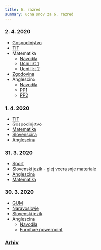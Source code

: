 ```yaml
---
title: 6. razred
summary: ucna snov za 6. razred
---
```


### 2. 4. 2020

* [Gospodinjstvo](gospodinjstvo/2020-04-02-gospodinjstvo.pdf)
* [TIT](tit/2020-04-02-tit.pdf)
* Matematika
    * [Navodila](matematika/2020-04-02-matematika.pdf)
    * [Ucni list 1](matematika/2020-04-02-matematika-1.jpg)
    * [Ucni list 2](matematika/2020-04-02-matematika-2.jpg)
* [Zgodovina](zgodovina/2020-04-02-zgodovina.pdf)
* Anglescina
    * [Navodila](anglescina/2020-04-02-anglescina.pdf)
    * [PP1](anglescina/2020-04-02-pp1.pdf)
    * [PP2](anglescina/2020-04-02-pp2.pdf)


### 1. 4. 2020

* [TIT](tit/2020-04-01-tit.pdf)
* [Gospodinjstvo](gospodinjstvo/2020-04-01-gospodinjstvo.pdf)
* [Matematika](matematika/2020-04-01-matematika.pdf)
* [Slovenscina](slovenscina/2020-04-01-slovenscina.pdf)
* [Anglescina](anglescina/2020-04-01-anglescina.pdf)

### 31. 3. 2020

* [Sport](sport/2020-03-31-sport.pdf)
* Slovenski jezik - glej vcerajsnje materiale
* [Anglescina](anglescina/2020-03-31-anglescina.pdf)
* [Matematika](matematika/2020-03-31-matematika.pdf)

### 30. 3. 2020

* [GUM](gum/simfonicna-pesnitev.pdf)
* [Naravoslovje](naravoslovje/2020-03-30-prave-korenine.pdf)
* [Slovenski jezik](slovenscina/2020-03-30-slovenscina.pdf)
* Anglescina
    * [Navodila](anglescina/2020-03-30-anglescina.pdf)
    * [Furniture powerpoint](anglescina/2020-03-30-furniture.pdf)

### [Arhiv](arhiv.md)